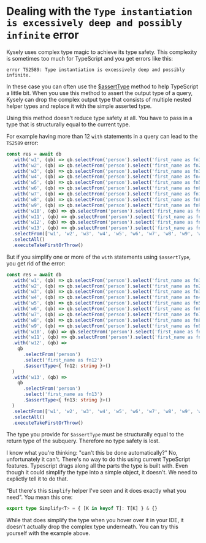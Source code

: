 # Dealing with the `Type instantiation is excessively deep and possibly infinite` error

Kysely uses complex type magic to achieve its type safety. This complexity is sometimes
too much for TypeScript and you get errors like this:

```
error TS2589: Type instantiation is excessively deep and possibly infinite.
```

In these case you can often use the [$assertType](https://kysely-org.github.io/kysely/classes/SelectQueryBuilder.html#_assertType)
method to help TypeScript a little bit. When you use this method to assert the output type of a query, Kysely can drop the
complex output type that consists of multiple nested helper types and replace it with the simple asserted type.

Using this method doesn't reduce type safety at all. You have to pass in a type that is structurally equal to the current type.

For example having more than 12 `with` statements in a query can lead to the `TS2589` error:

```ts
const res = await db
  .with('w1', (qb) => qb.selectFrom('person').select('first_name as fn1'))
  .with('w2', (qb) => qb.selectFrom('person').select('first_name as fn2'))
  .with('w3', (qb) => qb.selectFrom('person').select('first_name as fn3'))
  .with('w4', (qb) => qb.selectFrom('person').select('first_name as fn4'))
  .with('w5', (qb) => qb.selectFrom('person').select('first_name as fn5'))
  .with('w6', (qb) => qb.selectFrom('person').select('first_name as fn6'))
  .with('w7', (qb) => qb.selectFrom('person').select('first_name as fn7'))
  .with('w8', (qb) => qb.selectFrom('person').select('first_name as fn8'))
  .with('w9', (qb) => qb.selectFrom('person').select('first_name as fn9'))
  .with('w10', (qb) => qb.selectFrom('person').select('first_name as fn10'))
  .with('w11', (qb) => qb.selectFrom('person').select('first_name as fn11'))
  .with('w12', (qb) => qb.selectFrom('person').select('first_name as fn12'))
  .with('w13', (qb) => qb.selectFrom('person').select('first_name as fn13'))
  .selectFrom(['w1', 'w2', 'w3', 'w4', 'w5', 'w6', 'w7', 'w8', 'w9', 'w10', 'w11', 'w12', 'w13'])
  .selectAll()
  .executeTakeFirstOrThrow()
```

But if you simplify one or more of the `with` statements using `$assertType`, you get rid of the error:

```ts
const res = await db
  .with('w1', (qb) => qb.selectFrom('person').select('first_name as fn1'))
  .with('w2', (qb) => qb.selectFrom('person').select('first_name as fn2'))
  .with('w3', (qb) => qb.selectFrom('person').select('first_name as fn3'))
  .with('w4', (qb) => qb.selectFrom('person').select('first_name as fn4'))
  .with('w5', (qb) => qb.selectFrom('person').select('first_name as fn5'))
  .with('w6', (qb) => qb.selectFrom('person').select('first_name as fn6'))
  .with('w7', (qb) => qb.selectFrom('person').select('first_name as fn7'))
  .with('w8', (qb) => qb.selectFrom('person').select('first_name as fn8'))
  .with('w9', (qb) => qb.selectFrom('person').select('first_name as fn9'))
  .with('w10', (qb) => qb.selectFrom('person').select('first_name as fn10'))
  .with('w11', (qb) => qb.selectFrom('person').select('first_name as fn11'))
  .with('w12', (qb) =>
    qb
      .selectFrom('person')
      .select('first_name as fn12')
      .$assertType<{ fn12: string }>()
  )
  .with('w13', (qb) =>
    qb
      .selectFrom('person')
      .select('first_name as fn13')
      .$assertType<{ fn13: string }>()
  )
  .selectFrom(['w1', 'w2', 'w3', 'w4', 'w5', 'w6', 'w7', 'w8', 'w9', 'w10', 'w11', 'w12', 'w13'])
  .selectAll()
  .executeTakeFirstOrThrow()
```

The type you provide for `$assertType` must be structurally equal to the return type of the subquery. Therefore no type safety is lost.

I know what you're thinking: "can't this be done automatically?" No, unfortunately it can't. There's no way to do this using current TypeScript features. Typescript drags along all the parts the type is built with. Even though it could simplify the type into a simple object, it doesn't. We need to explictly tell it to do that.

"But there's this `Simplify` helper I've seen and it does exactly what you need". You mean this one:

```ts
export type Simplify<T> = { [K in keyof T]: T[K] } & {}
```

While that does simplify the type when you hover over it in your IDE, it doesn't actually drop the complex type underneath. You can try this yourself with the example above.
